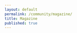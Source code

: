 ```yaml
---
layout: default
permalink: /community/magazine/
title: Magazine
published: true
---
```


<script src="http://www.turnjs.com/lib/turn.min.js"></script>
<style>
.book-wrap{
    display:flex;
    justify-content:center;
}
</style>
<div class='content-wrap'>
    <div class="book-wrap">
    <div class="book" id="flipbook">
        <div class="page"><img src="/images/magazine/1/CCSS_Magazine_Issue_1-01.jpg" alt="" /></div>
        <div class="page"><img src="/images/magazine/1/CCSS_Magazine_Issue_1-02.jpg" alt="" /></div>
        <div class="page"><img src="/images/magazine/1/CCSS_Magazine_Issue_1-03.jpg" alt="" /></div>
        <div class="page"><img src="/images/magazine/1/CCSS_Magazine_Issue_1-04.jpg" alt="" /></div>
        <div class="page"><img src="/images/magazine/1/CCSS_Magazine_Issue_1-05.jpg" alt="" /></div>
        <div class="page"><img src="/images/magazine/1/CCSS_Magazine_Issue_1-06.jpg" alt="" /></div>
        <div class="page"><img src="/images/magazine/1/CCSS_Magazine_Issue_1-07.jpg" alt="" /></div>
        <div class="page"><img src="/images/magazine/1/CCSS_Magazine_Issue_1-08.jpg" alt="" /></div>
        <div class="page"><img src="/images/magazine/1/CCSS_Magazine_Issue_1-09.jpg" alt="" /></div>
        <div class="page"><img src="/images/magazine/1/CCSS_Magazine_Issue_1-10.jpg" alt="" /></div>
    </div>
    </div>
</div>

<script>

$("#flipbook").turn({
    width: 1000,
    height: 690,
});

</script>